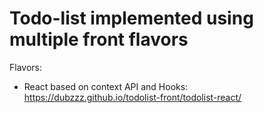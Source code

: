 # Todo-list implemented using multiple front flavors

Flavors:
- React based on context API and Hooks: https://dubzzz.github.io/todolist-front/todolist-react/
